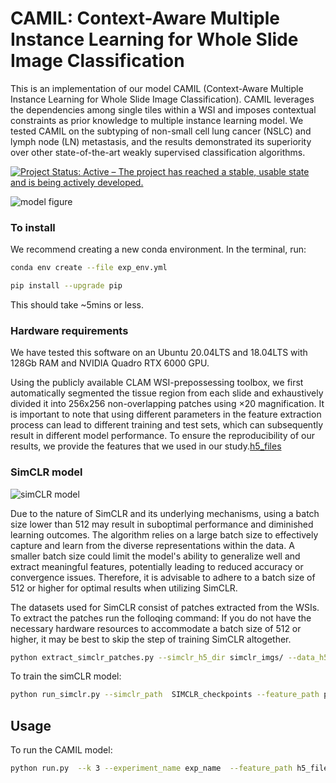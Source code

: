 # CAMIL: Context-Aware Multiple Instance Learning for Whole Slide Image Classification

This is an implementation of our model CAMIL (Context-Aware Multiple Instance Learning for Whole Slide Image Classification). CAMIL leverages the dependencies among single tiles within a WSI and imposes contextual constraints as prior knowledge to multiple instance learning model. We tested CAMIL on the subtyping of non-small cell lung cancer (NSLC) and lymph node (LN) metastasis, and the results demonstrated its superiority over other state-of-the-art weakly supervised classification algorithms. 

[![Project Status: Active – The project has reached a stable, usable
state and is being actively
developed.](https://www.repostatus.org/badges/latest/active.svg)](https://www.repostatus.org/#active)

<img src="ieee_figure.png" 
     alt="model figure">

### To install

We recommend creating a new conda environment. In the terminal, run:
```bash 
conda env create --file exp_env.yml

pip install --upgrade pip
``` 
This should take ~5mins or less.

### Hardware requirements
We have tested this software on an Ubuntu 20.04LTS and 18.04LTS with 128Gb RAM and NVIDIA Quadro RTX 6000 GPU.

Using the publicly available CLAM WSI-prepossessing toolbox, we first automatically segmented the tissue region from each slide and exhaustively divided it into 256x256 non-overlapping patches using $\times 20$ magnification. It is important to note that using different parameters in the feature extraction process can lead to different training and test sets, which can subsequently result in different model performance. To ensure the reproducibility of our results, we provide the features that we used in our study.[h5_files](https://drive.google.com/drive/folders/1sJ4EuY08EIw6bpXoMcUhr0rga7YXyHot?usp=sharing)


### SimCLR model
<img src="fig2_ieee.png" 
     alt="simCLR model">


Due to the nature of SimCLR and its underlying mechanisms, using a batch size lower than 512 may result in suboptimal performance and diminished learning outcomes. The algorithm relies on a large batch size to effectively capture and learn from the diverse representations within the data. A smaller batch size could limit the model's ability to generalize well and extract meaningful features, potentially leading to reduced accuracy or convergence issues. Therefore, it is advisable to adhere to a batch size of 512 or higher for optimal results when utilizing SimCLR.


The datasets used for
SimCLR consist of patches extracted from the WSIs. To extract the patches run the folloqing command:
If you do not have the necessary hardware resources to accommodate a batch size of 512 or higher, it may be best to skip the step of training SimCLR altogether.

```bash 
python extract_simclr_patches.py --simclr_h5_dir simclr_imgs/ --data_h5_dir  patches/  --data_slide_dir  --csv_path /data/scratch/DBI/DUDBI/DYNCESYS/OlgaF/camelyon17/process_list_autogen.csv --slide_ext .tif
```
To train the simCLR model:

```bash 
python run_simclr.py --simclr_path  SIMCLR_checkpoints --feature_path patches/   --csv_file lipo_csv_files/splits_0.csv --simclr_batch_size 1024
```

## Usage
To run the CAMIL model:

```bash 
python run.py  --k 3 --experiment_name exp_name  --feature_path h5_files --label_file label_files/camelyon_data.csv --csv_file camelyon_csv_files/splits_0.csv
```





